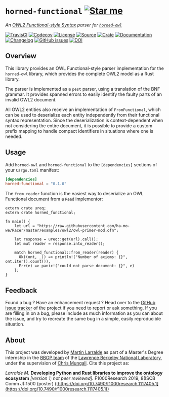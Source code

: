 # `horned-functional` [![Star me](https://img.shields.io/github/stars/fastobo/horned-functional.svg?style=social&label=Star&maxAge=3600)](https://github.com/fastobo/horned-functional/stargazers)

*An [OWL2 Functional-style Syntax](https://www.w3.org/TR/owl2-syntax/) parser for [`horned-owl`](https://github.com/phillord/horned-owl)*

[![TravisCI](https://img.shields.io/travis/fastobo/horned-functional/master.svg?maxAge=600&style=flat-square)](https://travis-ci.org/fastobo/horned-functional/branches)
[![Codecov](https://img.shields.io/codecov/c/gh/fastobo/horned-functional/master.svg?style=flat-square&maxAge=600)](https://codecov.io/gh/fastobo/horned-functional)
[![License](https://img.shields.io/badge/license-MIT-blue.svg?style=flat-square&maxAge=2678400)](https://choosealicense.com/licenses/mit/)
[![Source](https://img.shields.io/badge/source-GitHub-303030.svg?maxAge=2678400&style=flat-square)](https://github.com/fastobo/horned-functional)
[![Crate](https://img.shields.io/crates/v/horned-functional.svg?maxAge=600&style=flat-square)](https://crates.io/crates/horned-functional)
[![Documentation](https://img.shields.io/badge/docs.rs-latest-4d76ae.svg?maxAge=2678400&style=flat-square)](https://docs.rs/horned-functional)
[![Changelog](https://img.shields.io/badge/keep%20a-changelog-8A0707.svg?maxAge=2678400&style=flat-square)](https://github.com/fastobo/horned-functional/blob/master/CHANGELOG.md)
[![GitHub issues](https://img.shields.io/github/issues/fastobo/horned-functional.svg?style=flat-square)](https://github.com/fastobo/horned-functional/issues)
[![DOI](https://img.shields.io/badge/doi-10.7490%2Ff1000research.1117405.1-brightgreen?style=flat-square&maxAge=31536000)](https://f1000research.com/posters/8-1500)


## Overview

This library provides an OWL Functional-style parser implementation for the
`horned-owl` library, which provides the complete OWL2 model as a Rust library.

The parser is implemented as a `pest` parser, using a translation of the BNF
grammar. It provides spanned errors to easily identify the faulty parts of an
invalid OWL2 document.

All OWL2 entities also receive an implementation of `FromFunctional`, which can
be used to deserialize each entity independently from their functional syntax
representation. Since the deserialization is context-dependent when not
considering the entire document, it is possible to provide a custom prefix
mapping to handle compact identifiers in situations where one is needed.


## Usage

Add `horned-owl` and `horned-functional` to the `[dependencies]` sections of
your `Cargo.toml` manifest:
```toml
[dependencies]
horned-functional = "0.1.0"
```

The `from_reader` function is the easiest way to deserialize an OWL Functional
document from a `Read` implementor:
```rust,no_run
extern crate ureq;
extern crate horned_functional;

fn main() {
    let url = "https://raw.githubusercontent.com/ha-mo-we/Racer/master/examples/owl2/owl-primer-mod.ofn";

    let response = ureq::get(url).call();
    let mut reader = response.into_reader();

    match horned_functional::from_reader(reader) {
      Ok((ont, _)) => println!("Number of axioms: {}", ont.iter().count()),
      Err(e) => panic!("could not parse document: {}", e)
    };
}
```


## Feedback

Found a bug ? Have an enhancement request ? Head over to the
[GitHub issue tracker](https://github.com/fastobo/horned-functional/issues) of the project if
you need to report or ask something. If you are filling in on a bug, please include as much
information as you can about the issue, and try to recreate the same bug in a simple, easily
reproducible situation.


## About

This project was developed by [Martin Larralde](https://github.com/althonos)
as part of a Master's Degree internship in the [BBOP team](http://berkeleybop.org/) of the
[Lawrence Berkeley National Laboratory](https://www.lbl.gov/), under the supervision of
[Chris Mungall](http://biosciences.lbl.gov/profiles/chris-mungall/). Cite this project as:

*Larralde M.* **Developing Python and Rust libraries to improve the ontology ecosystem**
*\[version 1; not peer reviewed\].* F1000Research 2019, 8(ISCB Comm J):1500 (poster)
([https://doi.org/10.7490/f1000research.1117405.1](https://doi.org/10.7490/f1000research.1117405.1))

